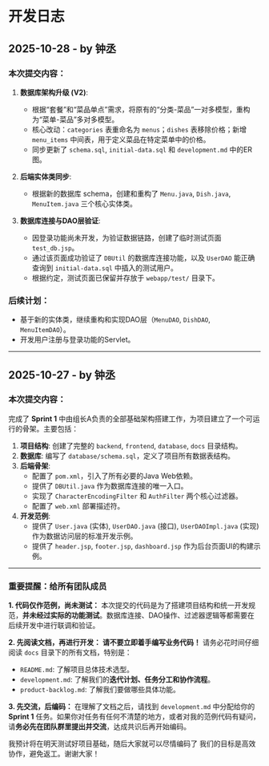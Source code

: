 # 开发日志

## 2025-10-28 - by 钟丞

### 本次提交内容：

1.  **数据库架构升级 (V2)**: 
    *   根据“套餐”和“菜品单点”需求，将原有的“分类-菜品”一对多模型，重构为“菜单-菜品”多对多模型。
    *   核心改动：`categories` 表重命名为 `menus`；`dishes` 表移除价格；新增 `menu_items` 中间表，用于定义菜品在特定菜单中的价格。
    *   同步更新了 `schema.sql`, `initial-data.sql` 和 `development.md` 中的ER图。

2.  **后端实体类同步**:
    *   根据新的数据库 schema，创建和重构了 `Menu.java`, `Dish.java`, `MenuItem.java` 三个核心实体类。

3.  **数据库连接与DAO层验证**:
    *   因登录功能尚未开发，为验证数据链路，创建了临时测试页面 `test_db.jsp`。
    *   通过该页面成功验证了 `DBUtil` 的数据库连接功能，以及 `UserDAO` 能正确查询到 `initial-data.sql` 中插入的测试用户。
    *   根据约定，测试页面已保留并存放于 `webapp/test/` 目录下。

### 后续计划：
*   基于新的实体类，继续重构和实现DAO层（`MenuDAO`, `DishDAO`, `MenuItemDAO`）。
*   开发用户注册与登录功能的Servlet。

---

## 2025-10-27 - by 钟丞

### 本次提交内容：

完成了 **Sprint 1** 中由组长A负责的全部基础架构搭建工作，为项目建立了一个可运行的骨架。主要包括：

1.  **项目结构**: 创建了完整的 `backend`, `frontend`, `database`, `docs` 目录结构。
2.  **数据库**: 编写了 `database/schema.sql`，定义了项目所有数据表结构。
3.  **后端骨架**: 
    *   配置了 `pom.xml`，引入了所有必要的Java Web依赖。
    *   提供了 `DBUtil.java` 作为数据库连接的唯一入口。
    *   实现了 `CharacterEncodingFilter` 和 `AuthFilter` 两个核心过滤器。
    *   配置了 `web.xml` 部署描述符。
4.  **开发范例**: 
    *   提供了 `User.java` (实体), `UserDAO.java` (接口), `UserDAOImpl.java` (实现) 作为数据访问层的标准开发示例。
    *   提供了 `header.jsp`, `footer.jsp`, `dashboard.jsp` 作为后台页面UI的构建示例。

---

### **重要提醒：给所有团队成员**

**1. 代码仅作范例，尚未测试：**
   本次提交的代码是为了搭建项目结构和统一开发规范，**并未经过实际的功能测试**。数据库连接、DAO操作、过滤器逻辑等都需要在后续开发中进行联调和验证。

**2. 先阅读文档，再进行开发：**
   **请不要立即着手编写业务代码！** 请务必花时间仔细阅读 `docs` 目录下的所有文档，特别是：
   *   `README.md`: 了解项目总体技术选型。
   *   `development.md`: 了解我们的**迭代计划、任务分工和协作流程**。
   *   `product-backlog.md`: 了解我们要做哪些具体功能。

**3. 先交流，后编码：**
   在理解了文档之后，请找到 `development.md` 中分配给你的 **Sprint 1** 任务。如果你对任务有任何不清楚的地方，或者对我的范例代码有疑问，请**务必先在团队群里提出并交流**，达成共识后再开始编码。

我预计将在明天测试好项目基础，随后大家就可以尽情编码了
我们的目标是高效协作，避免返工。谢谢大家！